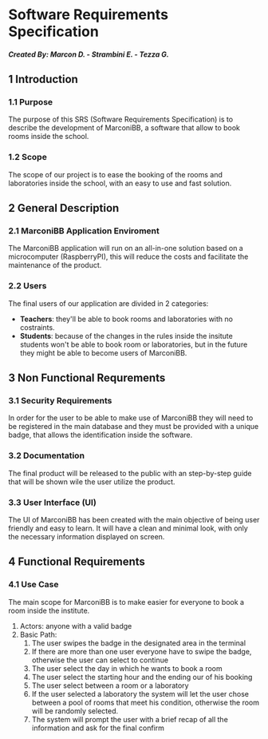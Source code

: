 # Software Requirements Specification

##### Created By: Marcon D. - Strambini E. - Tezza G.

## 1 Introduction

### 1.1 Purpose
The purpose of this SRS (Software Requirements Specification) is to describe the development of MarconiBB, a software that allow to book rooms inside the school.

### 1.2 Scope
The scope of our project is to ease the booking of the rooms and laboratories inside the school, with an easy to use and fast solution.

## 2 General Description

### 2.1 MarconiBB Application Enviroment
The MarconiBB application will run on an all-in-one solution based on a microcomputer (RaspberryPI), this will reduce the costs and facilitate the maintenance of the product.

### 2.2 Users
The final users of our application are divided in 2 categories:
- **Teachers**: they'll be able to book rooms and laboratories with no costraints.
- **Students**: because of the changes in the rules inside the insitute students won't be able to book room or laboratories, but in the future they might be able to become users of MarconiBB. 

## 3 Non Functional Requrements

### 3.1 Security Requirements
In order for the user to be able to make use of MarconiBB they will need to be registered in the main database and they must be provided with a unique badge, that allows the identification inside the software.

### 3.2 Documentation
The final product will be released to the public with an step-by-step guide that will be shown wile the user utilize the product.

### 3.3 User Interface (UI)
The UI of MarconiBB has been created with the main objective of being user friendly and easy to learn. It will have a clean and minimal look, with only the necessary information displayed on screen.

## 4 Functional Requirements

### 4.1 Use Case
The main scope for MarconiBB is to make easier for everyone to book a room inside the institute.

1. Actors: anyone with a valid badge
2. Basic Path: 
   1. The user swipes the badge in the designated area in the terminal
   2. If there are more than one user everyone have to swipe the badge, otherwise the user can select to continue
   3. The user select the day in which he wants to book a room
   4. The user select the starting hour and the ending our of his booking 
   5. The user select between a room or a laboratory
   6. If the user selected a laboratory the system will let the user chose between a pool of rooms that meet his condition, otherwise the room will be randomly selected.
   7. The system will prompt the user with a brief recap of all the information and ask for the final confirm
